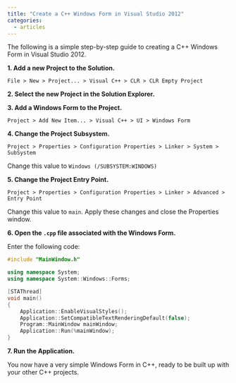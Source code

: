 ```yaml
---
title: "Create a C++ Windows Form in Visual Studio 2012"
categories:
  - articles
---
```


The following is a simple step-by-step guide to creating a C++ Windows Form in Visual Studio 2012.

**1. Add a new Project to the Solution.**

`File > New > Project... > Visual C++ > CLR > CLR Empty Project`

**2. Select the new Project in the Solution Explorer.**

**3. Add a Windows Form to the Project.**

`Project > Add New Item... > Visual C++ > UI > Windows Form`

**4. Change the Project Subsystem.**

`Project > Properties > Configuration Properties > Linker > System > SubSystem`

Change this value to `Windows (/SUBSYSTEM:WINDOWS)`

**5. Change the Project Entry Point.**

`Project > Properties > Configuration Properties > Linker > Advanced > Entry Point`

Change this value to `main`. Apply these changes and close the Properties window.

**6. Open the `.cpp` file associated with the Windows Form.**

Enter the following code:

```cpp
#include "MainWindow.h"

using namespace System;
using namespace System::Windows::Forms;

[STAThread]
void main()
{
    Application::EnableVisualStyles();
    Application::SetCompatibleTextRenderingDefault(false);
    Program::MainWindow mainWindow;
    Application::Run(%mainWindow);
}
```

**7. Run the Application.**

You now have a very simple Windows Form in C++, ready to be built up with your other C++ projects.
